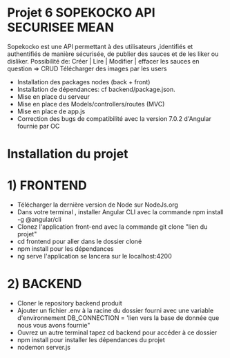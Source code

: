 # Projet 6 SOPEKOCKO API SECURISEE MEAN

Sopekocko est une API permettant à des utilisateurs ,identifiés et authentifiés de manière sécurisée,
de publier des sauces et de les liker ou disliker. Possibilité de:
Créer | Lire | Modifier | effacer les sauces en question => CRUD
Télécharger des images par les users

- Installation des packages nodes (back + front)
- Installation de dépendances: cf backend/package.json.
- Mise en place du serveur
- Mise en place des Models/controllers/routes (MVC)
- Mise en place de app.js
- Correction des bugs de compatibilité avec la version 7.0.2 d'Angular fournie par OC

# Installation du projet

# 1) FRONTEND

- Télécharger la dernière version de Node sur NodeJs.org
- Dans votre terminal , installer Angular CLI avec la commande npm install -g @angular/cli
- Clonez l'application front-end avec la commande git clone "lien du projet"
- cd frontend pour aller dans le dossier cloné
- npm install pour les dépendances
- ng serve l'application se lancera sur le localhost:4200

# 2) BACKEND

- Cloner le repository backend produit
- Ajouter un fichier .env à la racine du dossier fourni avec une variable d'environnement 
DB_CONNECTION = 'lien vers la base de donnée que nous vous avons fournie"
- Ouvrez un autre terminal tapez cd backend pour accéder à ce dossier
- npm install pour installer les dépendances du projet
- nodemon server.js

